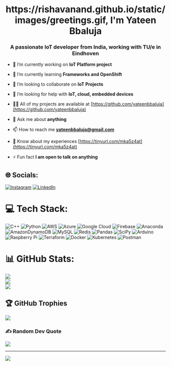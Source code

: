 <h1 align="center">https://rishavanand.github.io/static/images/greetings.gif, I'm Yateen Bbaluja</h1>
<h3 align="center">A passionate IoT developer from India, working with TU/e in Eindhoven</h3>

- 🔭 I’m currently working on **IoT Platform project**

- 🌱 I’m currently learning **Frameworks and OpenShift**

- 👯 I’m looking to collaborate on **IoT Projects**

- 🤝 I’m looking for help with **IoT, cloud, embedded devices**

- 👨‍💻 All of my projects are available at [https://github.com/yateenbbaluja](https://github.com/yateenbbaluja)

- 💬 Ask me about **anything**

- 📫 How to reach me **yateenbbaluja@gmail.com**

- 📄 Know about my experiences [https://tinyurl.com/mka5z4at](https://tinyurl.com/mka5z4at)

- ⚡ Fun fact **I am open to talk on anything**


## 🌐 Socials:
[![Instagram](https://img.shields.io/badge/Instagram-%23E4405F.svg?logo=Instagram&logoColor=white)](https://instagram.com/brownmundasince1990) [![LinkedIn](https://img.shields.io/badge/LinkedIn-%230077B5.svg?logo=linkedin&logoColor=white)](https://linkedin.com/in/yateenbbaluja) 

# 💻 Tech Stack:
![C++](https://img.shields.io/badge/c++-%2300599C.svg?style=for-the-badge&logo=c%2B%2B&logoColor=white) ![Python](https://img.shields.io/badge/python-3670A0?style=for-the-badge&logo=python&logoColor=ffdd54) ![AWS](https://img.shields.io/badge/AWS-%23FF9900.svg?style=for-the-badge&logo=amazon-aws&logoColor=white) ![Azure](https://img.shields.io/badge/azure-%230072C6.svg?style=for-the-badge&logo=azure-devops&logoColor=white) ![Google Cloud](https://img.shields.io/badge/Google%20Cloud-%234285F4.svg?style=for-the-badge&logo=google-cloud&logoColor=white) ![Firebase](https://img.shields.io/badge/firebase-%23039BE5.svg?style=for-the-badge&logo=firebase) ![Anaconda](https://img.shields.io/badge/Anaconda-%2344A833.svg?style=for-the-badge&logo=anaconda&logoColor=white) ![AmazonDynamoDB](https://img.shields.io/badge/Amazon%20DynamoDB-4053D6?style=for-the-badge&logo=Amazon%20DynamoDB&logoColor=white) ![MySQL](https://img.shields.io/badge/mysql-%2300f.svg?style=for-the-badge&logo=mysql&logoColor=white) ![Redis](https://img.shields.io/badge/redis-%23DD0031.svg?style=for-the-badge&logo=redis&logoColor=white) ![Pandas](https://img.shields.io/badge/pandas-%23150458.svg?style=for-the-badge&logo=pandas&logoColor=white) ![SciPy](https://img.shields.io/badge/SciPy-%230C55A5.svg?style=for-the-badge&logo=scipy&logoColor=%white) ![Arduino](https://img.shields.io/badge/-Arduino-00979D?style=for-the-badge&logo=Arduino&logoColor=white) ![Raspberry Pi](https://img.shields.io/badge/-RaspberryPi-C51A4A?style=for-the-badge&logo=Raspberry-Pi) ![Terraform](https://img.shields.io/badge/terraform-%235835CC.svg?style=for-the-badge&logo=terraform&logoColor=white) ![Docker](https://img.shields.io/badge/docker-%230db7ed.svg?style=for-the-badge&logo=docker&logoColor=white) ![Kubernetes](https://img.shields.io/badge/kubernetes-%23326ce5.svg?style=for-the-badge&logo=kubernetes&logoColor=white) ![Postman](https://img.shields.io/badge/Postman-FF6C37?style=for-the-badge&logo=postman&logoColor=white)
# 📊 GitHub Stats:
![](https://github-readme-stats.vercel.app/api?username=yateenbbaluja&theme=dark&hide_border=false&include_all_commits=true&count_private=true)<br/>
![](https://github-readme-streak-stats.herokuapp.com/?user=yateenbbaluja&theme=dark&hide_border=false)<br/>
![](https://github-readme-stats.vercel.app/api/top-langs/?username=yateenbbaluja&theme=dark&hide_border=false&include_all_commits=true&count_private=true&layout=compact)

## 🏆 GitHub Trophies
![](https://github-profile-trophy.vercel.app/?username=yateenbbaluja&theme=radical&no-frame=false&no-bg=true&margin-w=4)

### ✍️ Random Dev Quote
![](https://quotes-github-readme.vercel.app/api?type=horizontal&theme=radical)

---
[![](https://visitcount.itsvg.in/api?id=yateenbbaluja&icon=0&color=0)](https://visitcount.itsvg.in)

<!-- Proudly created with GPRM ( https://gprm.itsvg.in ) -->

